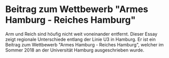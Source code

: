 # Beitrag zum Wettbewerb "Armes Hamburg - Reiches Hamburg"

Arm und Reich sind höufig nicht weit voneinander entfernt. Dieser Essay zeigt regionale Unterschiede entlang der Linie U3 in Hamburg. Er ist ein Beitrag zum Wettbewerb "Armes Hamburg - Reiches Hamburg", welcher im Sommer 2018 an der Universität Hamburg ausgeschrieben wurde.

